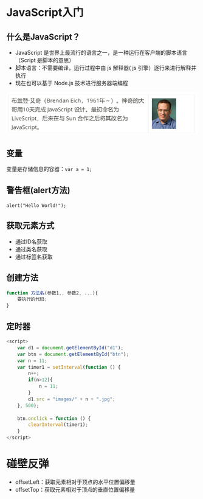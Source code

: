 # JavaScript入门

## 什么是JavaScript？

- JavaScript 是世界上最流行的语言之一，是一种运行在客户端的脚本语言 （Script 是脚本的意思）
- 脚本语言：不需要编译，运行过程中由 js 解释器( js 引擎）逐行来进行解释并执行
- 现在也可以基于 Node.js 技术进行服务器端编程

<img src="..\.gitbook\assets\1\95.png" style="zoom:80%;" />

## 变量

变量是存储信息的容器：`var a = 1;`



## 警告框(alert方法)

`alert("Hello World!");`



## 获取元素方式

- 通过ID名获取
- 通过类名获取
- 通过标签名获取



## 创建方法

```javascript
function 方法名(参数1,, 参数2, ...){
    要执行的代码;
}
```



## 定时器

```javascript
<script>
    var d1 = document.getElementById("d1");
    var btn = document.getElementById("btn");
    var n = 11;
    var timer1 = setInterval(function () {
        n++;
        if(n>12){
            n = 11;
        }
        d1.src = "images/" + n + ".jpg";
    }, 500);

    btn.onclick = function () {
        clearInterval(timer1);
    }
</script>
```



# 碰壁反弹

- offsetLeft：获取元素相对于顶点的水平位置偏移量
- offsetTop：获取元素相对于顶点的垂直位置偏移量

